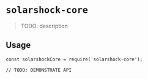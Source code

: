 # `solarshock-core`

> TODO: description

## Usage

```
const solarshockCore = require('solarshock-core');

// TODO: DEMONSTRATE API
```
